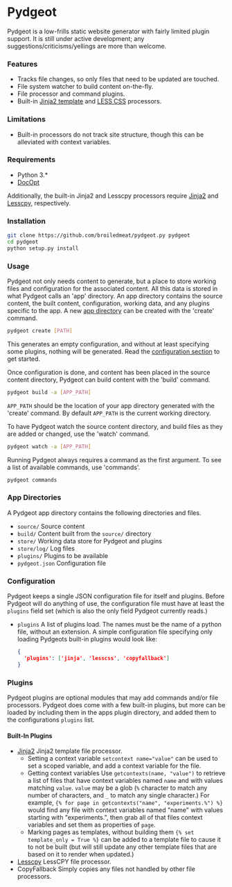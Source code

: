 # Pydgeot
Pydgeot is a low-frills static website generator with fairly limited plugin support. It is still under active
development; any suggestions/criticisms/yellings are more than welcome.

### Features
- Tracks file changes, so only files that need to be updated are touched.
- File system watcher to build content on-the-fly.
- File processor and command plugins.
- Built-in [Jinja2 template](http://jinja.pocoo.org/docs/) and [LESS CSS](http://lesscss.org/) processors.

### Limitations
- Built-in processors do not track site structure, though this can be alleviated with context variables.

### Requirements
- Python 3.*
- [DocOpt](https://github.com/docopt/docopt)

Additionally, the built-in Jinja2 and Lesscpy processors require [Jinja2](https://github.com/mitsuhiko/jinja2) and
[Lesscpy](https://github.com/robotis/Lesscpy), respectively.

### Installation
```bash
git clone https://github.com/broiledmeat/pydgeot.py pydgeot
cd pydgeot
python setup.py install
```

### Usage
Pydgeot not only needs content to generate, but a place to store working files and configuration for the associated
content. All this data is stored in what Pydgeot calls an 'app' directory. An app directory contains the source content,
the built content, configuration, working data, and any plugins specific to the app. A new
[app directory](#_app_directories) can be created with the 'create' command.

```bash
pydgeot create [PATH]
```

This generates an empty configuration, and without at least specifying some plugins, nothing will be generated. Read the
[configuration section](#_configuration) to get started.

Once configuration is done, and content has been placed in the source content directory, Pydgeot can build content with
the 'build' command.
```bash
pydgeot build -a [APP_PATH]
```
`APP_PATH` should be the location of your app directory generated with the 'create' command. By default `APP_PATH` is
the current working directory.

To have Pydgeot watch the source content directory, and build files as they are added or changed, use the 'watch'
command.
```bash
pydgeot watch -a [APP_PATH]
```

Running Pydgeot always requires a command as the first argument. To see a list of available commands, use 'commands'.
```bash
pydgeot commands
```

### App Directories<a id="_app_directories"></a>
A Pydgeot app directory contains the following directories and files.

- `source/` Source content
- `build/` Content built from the `source/` directory
- `store/` Working data store for Pydgeot and plugins
- `store/log/` Log files
- `plugins/` Plugins to be available
- `pydgeot.json` Configuration file

### Configuration<a id="_configuration"></a>
Pydgeot keeps a single JSON configuration file for itself and plugins. Before Pydgeot will do anything of use, the
configuration file must have at least the `plugins` field set (which is also the only field Pydgeot currently reads.)

- `plugins`
  A list of plugins load. The names must be the name of a python file, without an extension. A simple configuration
  file specifying only loading Pydgeots built-in plugins would look like:

  ```json
  {
    'plugins': ['jinja', 'lesscss', 'copyfallback']
  }
  ```

### Plugins
Pydgeot plugins are optional modules that may add commands and/or file processors. Pydgeot does come with a few built-in
plugins, but more can be loaded by including them in the apps plugin directory, and added them to the configurations
`plugins` list.

#### Built-In Plugins
- [Jinja2](https://github.com/mitsuhiko/jinja2)
  Jinja2 template file processor.
  - Setting a context variable
    `setcontext name="value"` can be used to set a scoped variable, and add a context variable for the file.
  - Getting context variables
    Use `getcontexts(name, "value")` to retrieve a list of files that have context variables named `name` and with
    values matching `value`. `value` may be a glob (`%` character to match any number of characters, and `_` to match
    any single character.)
    For example, `{% for page in getcontexts("name", "experiments.%") %}` would
    find any file with context variables named "name" with values starting with "experiments.", then grab all of that
    files context variables and set them as properties of `page`.
  - Marking pages as templates, without building them
    `{% set template_only = True %}` can be added to a template file to cause it to not be built (but will still update
    any other template files that are based on it to
  render when updated.)
- [Lesscpy](https://github.com/robotis/Lesscpy)
  LessCPY file processor.
- CopyFallback
  Simply copies any files not handled by other file processors.
